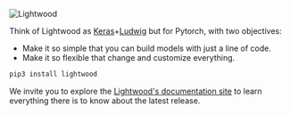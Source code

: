 
![Lightwood](https://mindsdb.github.io/lightwood/assets/logo.png) 


Think of Lightwood as [Keras](https://keras.io/)+[Ludwig](https://github.com/uber/ludwig) but for Pytorch, with two objectives:

- Make it so simple that you can build models with just a line of code.
- Make it so flexible that change and customize everything.


```python
pip3 install lightwood
```
We invite you to explore the [Lightwood's documentation site](https://www.github.io/lightwood/) to learn everything there is to know about the latest release.
